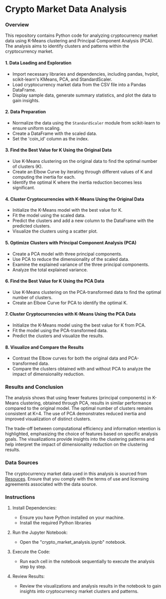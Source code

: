 # Crypto Market Data Analysis

### Overview

This repository contains Python code for analyzing cryptocurrency market data using K-Means clustering and Principal Component Analysis (PCA). The analysis aims to identify clusters and patterns within the cryptocurrency market.

#### 1. Data Loading and Exploration

- Import necessary libraries and dependencies, including pandas, hvplot, scikit-learn's KMeans, PCA, and StandardScaler.
- Load cryptocurrency market data from the CSV file into a Pandas DataFrame.
- Display sample data, generate summary statistics, and plot the data to gain insights.

#### 2. Data Preparation

- Normalize the data using the `StandardScaler` module from scikit-learn to ensure uniform scaling.
- Create a DataFrame with the scaled data.
- Set the 'coin_id' column as the index.

#### 3. Find the Best Value for K Using the Original Data

- Use K-Means clustering on the original data to find the optimal number of clusters (K).
- Create an Elbow Curve by iterating through different values of K and computing the inertia for each.
- Identify the optimal K where the inertia reduction becomes less significant.

#### 4. Cluster Cryptocurrencies with K-Means Using the Original Data

- Initialize the K-Means model with the best value for K.
- Fit the model using the scaled data.
- Predict the clusters and add a new column to the DataFrame with the predicted clusters.
- Visualize the clusters using a scatter plot.

#### 5. Optimize Clusters with Principal Component Analysis (PCA)

- Create a PCA model with three principal components.
- Use PCA to reduce the dimensionality of the scaled data.
- Examine the explained variance of the three principal components.
- Analyze the total explained variance.

#### 6. Find the Best Value for K Using the PCA Data

- Use K-Means clustering on the PCA-transformed data to find the optimal number of clusters.
- Create an Elbow Curve for PCA to identify the optimal K.

#### 7. Cluster Cryptocurrencies with K-Means Using the PCA Data

- Initialize the K-Means model using the best value for K from PCA.
- Fit the model using the PCA-transformed data.
- Predict the clusters and visualize the results.

#### 8. Visualize and Compare the Results

- Contrast the Elbow curves for both the original data and PCA-transformed data.
- Compare the clusters obtained with and without PCA to analyze the impact of dimensionality reduction.

### Results and Conclusion

The analysis shows that using fewer features (principal components) in K-Means clustering, obtained through PCA, results in similar performance compared to the original model. The optimal number of clusters remains consistent at K=4. The use of PCA demonstrates reduced inertia and improved visualization of distinct clusters.

The trade-off between computational efficiency and information retention is highlighted, emphasizing the choice of features based on specific analysis goals. The visualizations provide insights into the clustering patterns and help interpret the impact of dimensionality reduction on the clustering results.


### Data Sources

The cryptocurrency market data used in this analysis is sourced from [Resouces](https://github.com/MahsaNafei/CryptoClustering/blob/main/Resources/crypto_market_data.csv). Ensure that you comply with the terms of use and licensing agreements associated with the data source.

### Instructions

1. Install Dependencies:
   - Ensure you have Python installed on your machine.
   - Install the required Python libraries 

2. Run the Jupyter Notebook:
   - Open the "crypto_market_analysis.ipynb" notebook.

3. Execute the Code:
   - Run each cell in the notebook sequentially to execute the analysis step by step.

4. Review Results:
   - Review the visualizations and analysis results in the notebook to gain insights into cryptocurrency market clusters and patterns.


